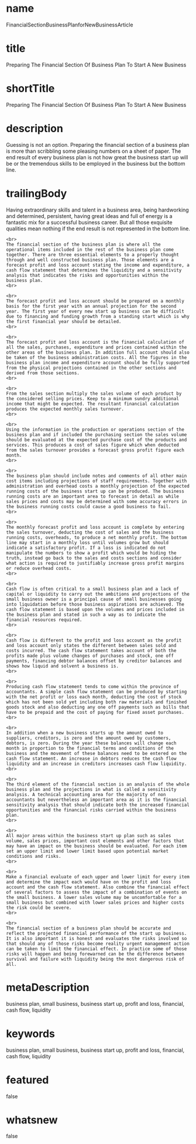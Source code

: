 # name
FinancialSectionBusinessPlanforNewBusinessArticle

# title
Preparing The Financial Section Of Business Plan To Start A New Business

# shortTitle
Preparing The Financial Section Of Business Plan To Start A New Business

# description
Guessing is not an option. Preparing the financial section of a business plan is more than scribbling some pleasing numbers on a sheet of paper. The end result of every business plan is not how great the business start up will be or the tremendous skills to be employed in the business but the bottom line.

# trailingBody
<p>
    Having extraordinary skills and talent in a business area, being hardworking and determined, persistent, having great ideas and full of energy is a fantastic mix for a successful business career. But all those exquisite qualities mean nothing if the end result is not represented in the bottom line.
    <br>
     
    <br>
    The financial section of the business plan is where all the operational items included in the rest of the business plan come together. There are three essential elements to a properly thought through and well constructed business plan. Those elements are a forecast profit and loss account stating the income and expenditure, a cash flow statement that determines the liquidity and a sensitivity analysis that indicates the risks and opportunities within the business plan.
    <br>
     
    <br>
    The forecast profit and loss account should be prepared on a monthly basis for the first year with an annual projection for the second year. The first year of every new start up business can be difficult due to financing and funding growth from a standing start which is why the first financial year should be detailed.
    <br>
     
    <br>
    The forecast profit and loss account is the financial calculation of all the sales, purchases, expenditure and prices contained within the other areas of the business plan. In addition full account should also be taken of the business administration costs. All the figures in the business plan income and expenditure account should be fully supported from the physical projections contained in the other sections and derived from those sections.
    <br>
     
    <br>
    From the sales section multiply the sales volume of each product by the considered selling prices. Keep to a minimum sundry additional income that might be expected. The resultant financial calculation produces the expected monthly sales turnover.
    <br>
     
    <br>
    Using the information in the production or operations section of the business plan and if included the purchasing section the sales volume should be evaluated at the expected purchase cost of the products and services. This produces a cost of sales figure which when deducted from the sales turnover provides a forecast gross profit figure each month.
    <br>
     
    <br>
    The business plan should include notes and comments of all other main cost items including projections of staff requirements. Together with administration and overhead costs a monthly projection of the expected running costs of the business start up can be produced. The business running costs are an important area to forecast in detail as while sales prices and costs may be determined with some accuracy errors in the business running costs could cause a good business to fail.
    <br>
     
    <br>
    The monthly forecast profit and loss account is complete by entering the sales turnover, deducting the cost of sales and the business running costs, overheads, to produce a net monthly profit. The bottom line may start in a monthly loss until volumes grow but should indicate a satisfactory profit. If a loss is indicated do not manipulate the numbers to show a profit which would be hiding the truth, instead go back to the sales and costs sections and consider what action is required to justifiably increase gross profit margins or reduce overhead costs.
    <br>
     
    <br>
    Cash flow is often critical to a small business plan and a lack of capital or liquidity to carry out the ambitions and projections of the small business owner is a principal cause of small businesses going into liquidation before those business aspirations are achieved. The cash flow statement is based upon the volumes and prices included in the business plan and stated in such a way as to indicate the financial resources required.
    <br>
     
    <br>
    Cash flow is different to the profit and loss account as the profit and loss account only states the different between sales sold and costs incurred. The cash flow statement takes account of both the profits made plus volume changes of purchases and stock, one off payments, financing debtor balances offset by creditor balances and shows how liquid and solvent a business is.
    <br>
     
    <br>
    Producing cash flow statement tends to come within the province of accountants. A simple cash flow statement can be produced by starting with the net profit or loss each month, deducting the cost of stock which has not been sold yet including both raw materials and finished goods stock and also deducting any one off payments such as bills that have to be prepaid and the cost of paying for fixed asset purchases.
    <br>
     
    <br>
    In addition when a new business starts up the amount owed to suppliers, creditors, is zero and the amount owed by customers, debtors, is zero. During the year these balances will change each month in proportion to the financial terms and conditions of the business and the movement of these balances need to be entered on the cash flow statement. An increase in debtors reduces the cash flow liquidity and an increase in creditors increases cash flow liquidity.
    <br>
     
    <br>
    The third element of the financial section is an analysis of the whole business plan and the projections in what is called a sensitivity analysis. A technical accounting area for the majority of non accountants but nevertheless an important area as it is the financial sensitivity analysis that should indicate both the increased financial opportunities and the financial risks carried within the business plan.
    <br>
     
    <br>
    All major areas within the business start up plan such as sales volume, sales prices, important cost elements and other factors that may have an impact on the business should be evaluated. For each item set an upper limit and lower limit based upon potential market conditions and risks.
    <br>
     
    <br>
    Make a financial evaluate of each upper and lower limit for every item and determine the impact each would have on the profit and loss account and the cash flow statement. Also combine the financial effect of several factors to assess the impact of a combination of events on the small business. A lower sales volume may be uncomfortable for a small business but combined with lower sales prices and higher costs the risk could be severe.
    <br>
     
    <br>
    The financial section of a business plan should be accurate and reflect the projected financial performance of the start up business. It is also important it is honest and evaluates the risks involved so that should any of those risks become reality urgent management action can be taken to limit the financial effect. In practice some of those risks will happen and being forewarned can be the difference between survival and failure with liquidity being the most dangerous risk of all.
</p>


# metaDescription
business plan, small business, business start up, profit and loss, financial, cash flow, liquidity

# keywords
business plan, small business, business start up, profit and loss, financial, cash flow, liquidity

# featured
false

# whatsnew
false
